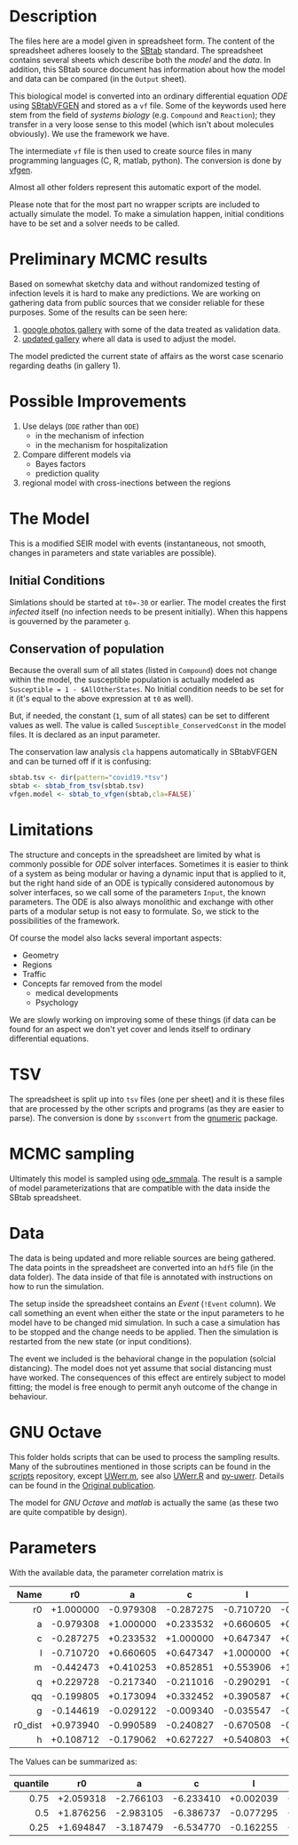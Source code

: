 # Description

The files here are a model given in spreadsheet form. The content of
the spreadsheet adheres loosely to the [SBtab](sbtab.net)
standard. The spreadsheet contains several sheets which describe both
the _model_ and the _data_. In addition, this SBtab source document has
information about how the model and data can be compared (in the
`Output` sheet).

This biological model is converted into an ordinary differential
equation _ODE_ using
[SBtabVFGEN](https://github.com/a-kramer/SBtabVFGEN) and stored as a
`vf` file. Some of the keywords used here stem from the field of
_systems biology_ (e.g. `Compound` and `Reaction`); they transfer in a
very loose sense to this model (which isn't about molecules
obviously). We use the framework we have.

The intermediate `vf` file is then used to create source files in many
programming languages (C, R, matlab, python). The conversion is done
by [vfgen](https://warrenweckesser.github.io/vfgen/).

Almost all other folders represent this automatic export of the model.

Please note that for the most part no wrapper scripts are included to
actually simulate the model. To make a simulation happen, initial
conditions have to be set and a solver needs to be called.

# Preliminary MCMC results

Based on somewhat sketchy data and without randomized testing of
infection levels it is hard to make any predictions. We are working on
gathering data from public sources that we consider reliable for these
purposes. Some of the results can be seen here:
1. [google photos gallery](https://photos.app.goo.gl/pVBU2Tpoz9cAeSts9) with some of the data treated as validation data.
2. [updated gallery](https://photos.app.goo.gl/UD2t5tcUzXYwAPTE6) where all data is used to adjust the model.

The model predicted  the current state of affairs as the worst case scenario regarding deaths (in gallery 1).

# Possible Improvements

1. Use delays (`DDE` rather than `ODE`)
    + in the mechanism of infection
	+ in the mechanism for hospitalization
2. Compare different models via 
    + Bayes factors
	+ prediction quality
3. regional model with cross-inections between the regions
    
# The Model

This is a modified SEIR model with events (instantaneous, not smooth, changes in parameters and state variables are possible).

## Initial Conditions

Simlations should be started at `t0=-30` or earlier. The model creates the first _infected_ itself (no infection needs to be present initially). When this happens is gouverned by the parameter `g`.

## Conservation of population

Because the overall sum of all states (listed in `Compound`) does not
change within the model, the susceptible population is actually
modeled as `Susceptible = 1 - $AllOtherStates`. No Initial condition
needs to be set for it (it's equal to the above expression at `t0` as
well).

But, if needed, the constant (`1`, sum of all states) can be set to
different values as well. The value is called `Susceptible_ConservedConst` in
the model files. It is declared as an input parameter.

The conservation law analysis `cla` happens automatically in SBtabVFGEN and
can be turned off if it is confusing:
```R
sbtab.tsv <- dir(pattern="covid19.*tsv")
sbtab <- sbtab_from_tsv(sbtab.tsv)
vfgen.model <- sbtab_to_vfgen(sbtab,cla=FALSE)`
```

# Limitations

The structure and concepts in the spreadsheet are limited by what is
commonly possible for _ODE_ solver interfaces. Sometimes it is easier
to think of a system as being modular or having a dynamic input that
is applied to it, but the right hand side of an ODE is typically
considered autonomous by solver interfaces, so we call some of the
parameters `Input`, the known parameters. The ODE is also always
monolithic and exchange with other parts of a modular setup is not
easy to formulate. So, we stick to the possibilities of the framework.

Of course the model also lacks several important aspects:
- Geometry
- Regions
- Traffic
- Concepts far removed from the model
  - medical developments
  - Psychology
  
We are slowly working on improving some of these things (if data can
be found for an aspect we don't yet cover and lends itself to ordinary
differential equations.


# TSV

The spreadsheet is split up into `tsv` files (one per sheet) and it is
these files that are processed by the other scripts and programs (as
they are easier to parse). The conversion is done by `ssconvert` from
the [gnumeric](http://www.gnumeric.org/) package.

# MCMC sampling

Ultimately this model is sampled using
[ode_smmala](https://github.com/a-kramer/mcmc_clib). The result is a
sample of model parameterizations that are compatible with the data
inside the SBtab spreadsheet.

# Data

The data is being updated and more reliable sources are being
gathered. The data points in the spreadsheet are converted into an
`hdf5` file (in the data folder). The data inside of that file is
annotated with instructions on how to run the simulation.

The setup inside the spreadsheet contains an _Event_ (`!Event`
column). We call something an event when either the state or the input
parameters to he model have to be changed mid simulation. In such a
case a simulation has to be stopped and the change needs to be
applied. Then the simulation is restarted from the new state (or input
conditions).

The event we included is the behavioral change in the population
(solcial distancing). The model does not yet assume that social
distancing must have worked. The consequences of this effect are
entirely subject to model fitting; the model is free enough to permit
anyh outcome of the change in behaviour.

# GNU Octave

This folder holds scripts that can be used to process the sampling
results. Many of the subroutines mentioned in those scripts can be
found in the [scripts](https://github.com/a-kramer/scripts)
repository, except
[UWerr.m](https://www.physik.hu-berlin.de/de/com/ALPHAsoft), see also
[UWerr.R](https://github.com/HISKP-LQCD/hadron/blob/master/R/UWerr.R)
and [py-uwerr](https://github.com/dhesse/py-uwerr). Details can be
found in the [Original
publication](https://arxiv.org/abs/hep-lat/0306017).

The model for _GNU Octave_ and _matlab_ is actually the same (as these
two are quite compatible by design).

# Parameters

With the available data, the parameter correlation matrix is

|Name|r0|a|c|l|m|q|qq|g|r0_dist|h|
|----:|:--:|:-:|:-:|:-:|:-:|:-:|:--:|:-:|:-------:|:-:|
|r0|+1.000000|-0.979308|-0.287275|-0.710720|-0.442473|+0.229728|-0.199805|-0.144619|+0.973940|+0.108712|
|a|-0.979308|+1.000000|+0.233532|+0.660605|+0.410253|-0.217340|+0.173094|-0.029122|-0.990589|-0.179062|
|c|-0.287275|+0.233532|+1.000000|+0.647347|+0.852851|-0.211016|+0.332452|-0.009340|-0.240827|+0.627227|
|l|-0.710720|+0.660605|+0.647347|+1.000000|+0.553906|-0.290291|+0.390587|-0.035547|-0.670508|+0.540803|
|m|-0.442473|+0.410253|+0.852851|+0.553906|+1.000000|-0.490943|+0.568152|-0.010960|-0.404401|+0.276481|
|q|+0.229728|-0.217340|-0.211016|-0.290291|-0.490943|+1.000000|-0.824724|+0.023708|+0.213129|-0.123717|
|qq|-0.199805|+0.173094|+0.332452|+0.390587|+0.568152|-0.824724|+1.000000|-0.031055|-0.172757|+0.313325|
|g|-0.144619|-0.029122|-0.009340|-0.035547|-0.010960|+0.023708|-0.031055|+1.000000|+0.024212|-0.005804|
|r0_dist|+0.973940|-0.990589|-0.240827|-0.670508|-0.404401|+0.213129|-0.172757|+0.024212|+1.000000|+0.150581|
|h|+0.108712|-0.179062|+0.627227|+0.540803|+0.276481|-0.123717|+0.313325|-0.005804|+0.150581|+1.000000|

The Values can be summarized as:

|quantile|r0|a|c|l|m|q|qq|g|r0_dist|h|
|----:|:--:|:-:|:-:|:-:|:-:|:-:|:--:|:-:|:-------:|:-:|
|0.75|+2.059318|-2.766103|-6.233410|+0.002039|-0.879445|-2.140576|-7.759945|+2.095333|+1.833081|-3.966111|
|0.5|+1.876256|-2.983105|-6.386737|-0.077295|-1.067328|-2.391160|-8.045999|+1.779018|+1.637767|-4.030871|
|0.25|+1.694847|-3.187479|-6.534770|-0.162255|-1.289188|-2.787964|-8.363423|+1.434321|+1.447646|-4.090716|

